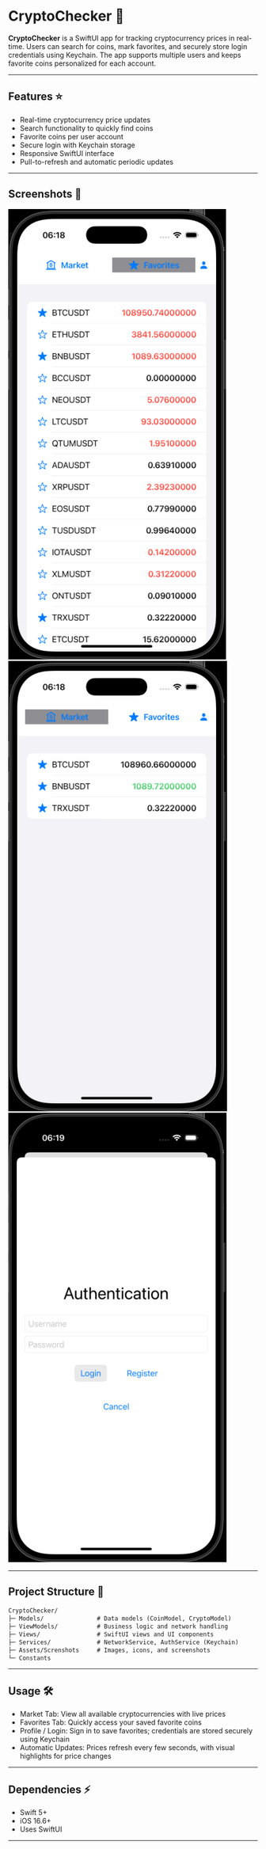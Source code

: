 # CryptoChecker 🚀

**CryptoChecker** is a SwiftUI app for tracking cryptocurrency prices in real-time. Users can search for coins, mark favorites, and securely store login credentials using Keychain. The app supports multiple users and keeps favorite coins personalized for each account.

---

## Features ⭐️

- Real-time cryptocurrency price updates
- Search functionality to quickly find coins
- Favorite coins per user account
- Secure login with Keychain storage
- Responsive SwiftUI interface
- Pull-to-refresh and automatic periodic updates

---

## Screenshots 📱
![Home](Assets/Screenshots/home.png)
![Favorites](Assets/Screenshots/favorites.png)
![Profile](Assets/Screenshots/profile.png)

---

## Project Structure 📂
```
CryptoChecker/
├─ Models/               # Data models (CoinModel, CryptoModel)
├─ ViewModels/           # Business logic and network handling
├─ Views/                # SwiftUI views and UI components
├─ Services/             # NetworkService, AuthService (Keychain)
├─ Assets/Screnshots     # Images, icons, and screenshots
└─ Constants
```

---

## Usage 🛠
- Market Tab: View all available cryptocurrencies with live prices
- Favorites Tab: Quickly access your saved favorite coins
- Profile / Login: Sign in to save favorites; credentials are stored securely using Keychain
- Automatic Updates: Prices refresh every few seconds, with visual highlights for price changes

---

## Dependencies ⚡️

- Swift 5+
- iOS 16.6+
- Uses SwiftUI

---
